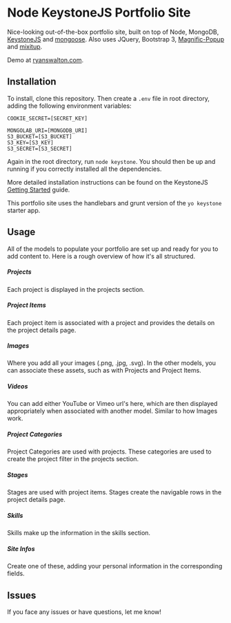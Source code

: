 # Node KeystoneJS Portfolio Site

Nice-looking out-of-the-box portfolio site, built on top of Node, MongoDB, [KeystoneJS](http://keystonejs.com/ "KeystoneJS") and [mongoose](http://keystonejs.com/ "http://mongoosejs.com/"). Also uses JQuery, Bootstrap 3, [Magnific-Popup](https://github.com/dimsemenov/Magnific-Popup "Magnific-Popup") and [mixitup](https://github.com/patrickkunka/mixitup "mixitup").

Demo at [ryanswalton.com](http://www.ryanswalton.com/ "Ryan Walton Portfolio Site").

## Installation

To install, clone this repository. Then create a `.env` file in root directory, adding the following environment variables:

    COOKIE_SECRET=[SECRET_KEY]

    MONGOLAB_URI=[MONGODB_URI]
    S3_BUCKET=[S3_BUCKET]
    S3_KEY=[S3_KEY]
    S3_SECRET=[S3_SECRET]

Again in the root directory, run `node keystone`. You should then be up and running if you correctly installed all the dependencies.

More detailed installation instructions can be found on the KeystoneJS [Getting Started](http://keystonejs.com/docs/getting-started/ "KeystoneJS Getting Started") guide.

This portfolio site uses the handlebars and grunt version of the `yo keystone` starter app.

## Usage

All of the models to populate your portfolio are set up and ready for you to add content to. Here is a rough overview of how it's all structured.

##### Projects

Each project is displayed in the projects section.

##### Project Items

Each project item is associated with a project and provides the details on the project details page.

##### Images

Where you add all your images (.png, .jpg, .svg). In the other models, you can associate these assets, such as with Projects and Project Items.

##### Videos

You can add either YouTube or Vimeo url's here, which are then displayed appropriately when associated with another model. Similar to how Images work.

##### Project Categories

Project Categories are used with projects. These categories are used to create the project filter in the projects section.

##### Stages

Stages are used with project items. Stages create the navigable rows in the project details page.

##### Skills

Skills make up the information in the skills section.

##### Site Infos

Create one of these, adding your personal information in the corresponding fields.

## Issues

If you face any issues or have questions, let me know!
